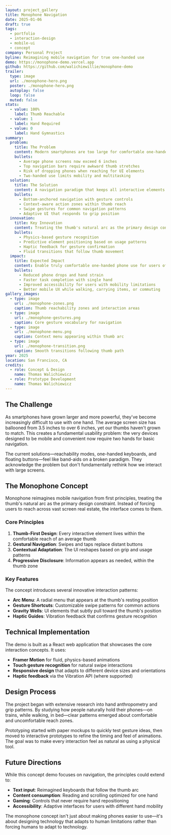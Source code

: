 ```yaml
---
layout: project_gallery
title: Monophone Navigation
date: 2025-01-06
draft: true
tags:
  - portfolio
  - interaction-design
  - mobile-ui
  - concept
company: Personal Project
byline: Reimagining mobile navigation for true one-handed use
demo: https://monophone-demo.vercel.app
github: https://github.com/walichiewillie/monophone-demo
trailer:
  type: image
  url: ./monophone-hero.png
  poster: ./monophone-hero.png
  autoplay: false
  loop: false
  muted: false
stats:
  - value: 100%
    label: Thumb Reachable
  - value: 1
    label: Hand Required
  - value: 0
    label: Hand Gymnastics
summary:
  problem:
    title: The Problem
    content: Modern smartphones are too large for comfortable one-handed use, forcing users to constantly readjust their grip or use both hands.
    bullets:
      - Average phone screens now exceed 6 inches
      - Top navigation bars require awkward thumb stretches
      - Risk of dropping phones when reaching for UI elements
      - Two-handed use limits mobility and multitasking
  solution:
    title: The Solution
    content: A navigation paradigm that keeps all interactive elements within the natural thumb arc, using gestures and contextual menus.
    bullets:
      - Bottom-anchored navigation with gesture controls
      - Context-aware action zones within thumb reach
      - Swipe gestures for common navigation patterns
      - Adaptive UI that responds to grip position
  innovation:
    title: Key Innovation
    content: Treating the thumb's natural arc as the primary design constraint, not the screen dimensions.
    bullets:
      - Physics-based gesture recognition
      - Predictive element positioning based on usage patterns
      - Haptic feedback for gesture confirmation
      - Fluid transitions that follow thumb movement
  impact:
    title: Expected Impact
    content: Enable truly comfortable one-handed phone use for users of all hand sizes.
    bullets:
      - Reduced phone drops and hand strain
      - Faster task completion with single hand
      - Improved accessibility for users with mobility limitations
      - Better mobile UX while walking, carrying items, or commuting
gallery_images:
  - type: image
    url: ./monophone-zones.png
    caption: Thumb reachability zones and interaction areas
  - type: image
    url: ./monophone-gestures.png
    caption: Core gesture vocabulary for navigation
  - type: image
    url: ./monophone-menu.png
    caption: Context menu appearing within thumb arc
  - type: image
    url: ./monophone-transition.png
    caption: Smooth transitions following thumb path
year: 2025
location: San Francisco, CA
credits:
  - role: Concept & Design
    name: Thomas Walichiewicz
  - role: Prototype Development
    name: Thomas Walichiewicz
---
```


## The Challenge

As smartphones have grown larger and more powerful, they've become increasingly difficult to use with one hand. The average screen size has ballooned from 3.5 inches to over 6 inches, yet our thumbs haven't grown to match. This creates a fundamental usability problem: the very devices designed to be mobile and convenient now require two hands for basic navigation.

The current solutions—reachability modes, one-handed keyboards, and floating buttons—feel like band-aids on a broken paradigm. They acknowledge the problem but don't fundamentally rethink how we interact with large screens.

## The Monophone Concept

Monophone reimagines mobile navigation from first principles, treating the thumb's natural arc as the primary design constraint. Instead of forcing users to reach across vast screen real estate, the interface comes to them.

### Core Principles

1. **Thumb-First Design**: Every interactive element lives within the comfortable reach of an average thumb
2. **Gestural Navigation**: Swipes and taps replace distant buttons
3. **Contextual Adaptation**: The UI reshapes based on grip and usage patterns
4. **Progressive Disclosure**: Information appears as needed, within the thumb zone

### Key Features

The concept introduces several innovative interaction patterns:

- **Arc Menu**: A radial menu that appears at the thumb's resting position
- **Gesture Shortcuts**: Customizable swipe patterns for common actions
- **Gravity Wells**: UI elements that subtly pull toward the thumb's position
- **Haptic Guides**: Vibration feedback that confirms gesture recognition

## Technical Implementation

The demo is built as a React web application that showcases the core interaction concepts. It uses:

- **Framer Motion** for fluid, physics-based animations
- **Touch gesture recognition** for natural swipe interactions
- **Responsive design** that adapts to different device sizes and orientations
- **Haptic feedback** via the Vibration API (where supported)

## Design Process

The project began with extensive research into hand anthropometry and grip patterns. By studying how people naturally hold their phones—on trains, while walking, in bed—clear patterns emerged about comfortable and uncomfortable reach zones.

Prototyping started with paper mockups to quickly test gesture ideas, then moved to interactive prototypes to refine the timing and feel of animations. The goal was to make every interaction feel as natural as using a physical tool.

## Future Directions

While this concept demo focuses on navigation, the principles could extend to:

- **Text input**: Reimagined keyboards that follow the thumb arc
- **Content consumption**: Reading and scrolling optimized for one hand
- **Gaming**: Controls that never require hand repositioning
- **Accessibility**: Adaptive interfaces for users with different hand mobility

The monophone concept isn't just about making phones easier to use—it's about designing technology that adapts to human limitations rather than forcing humans to adapt to technology.
